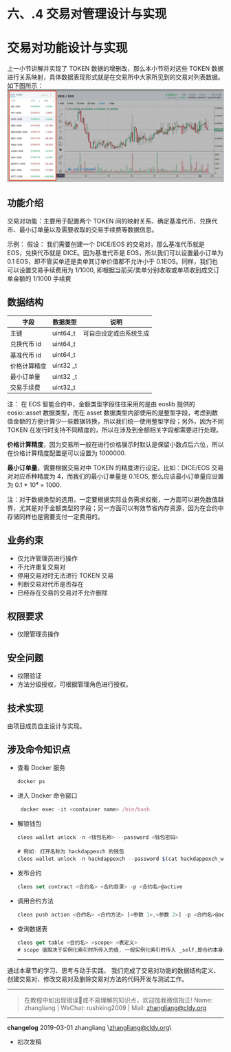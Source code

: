 # 六、.4 交易对管理设计与实现

# 交易对功能设计与实现

上一小节讲解并实现了 TOKEN 数据的增删改，那么本小节将对这些 TOKEN 数据进行关系映射，具体数据表现形式就是在交易所中大家所见到的交易对列表数据。如下图所示： ![](img/bfc784774cfad5b6761d165c40cf8704.jpg)

## 功能介绍

交易对功能：主要用于配置两个 TOKEN 间的映射关系、确定基准代币、兑换代币、最小订单量以及需要收取的交易手续费等数据信息。

示例： 假设： 我们需要创建一个 DICE/EOS 的交易对，那么基准代币就是 EOS，兑换代币就是 DICE。因为基准代币是 EOS，所以我们可以设置最小订单为 0.1 EOS，即不管买单还是卖单其订单价值都不允许小于 0.1EOS。同样，我们也可以设置交易手续费用为 1/1000, 即根据当前买/卖单分别收取或单项收到成交订单金额的 1/1000 手续费

## 数据结构

| 字段 | 数据类型 | 说明 |
| --- | --- | --- |
| 主键 | uint64_t | 可自由设定或由系统生成 |
| 兑换代币 id | uint64_t |  |
| 基准代币 id | uint64_t |  |
| 价格计算精度 | uint32 _t |  |
| 最小订单量 | uint32 _t |  |
| 交易手续费 | uint32_t |  |

注： 在 EOS 智能合约中，金额类型字段往往采用的是由 eoslib 提供的 eosio::asset 数据类型，而在 asset 数据类型内部使用的是整型字段，考虑到数值金额的方便计算少一些数据转换，所以我们统一使用整型字段；另外，因为不同 TOKEN 在发行时支持不同精度的，所以在涉及到金额相关字段都需要进行处理。

**价格计算精度**，因为交易所一般在进行价格展示时默认是保留小数点后六位，所以在价格计算精度配置是可以设置为 1000000.

**最小订单量**，需要根据交易对中 TOKEN 的精度进行设定。比如：DICE/EOS 交易对对应币种精度为 4，而我们的最小订单量是 0.1EOS, 那么应该最小订单量应设置为 0.1 * 10⁴ = 1000.

注：对于数据类型的选用，一定要根据实际业务需求权衡，一方面可以避免数值越界，尤其是对于金额类型的字段；另一方面可以有效节省内存资源，因为在合约中存储同样也是需要支付一定费用的。

## 业务约束

*   仅允许管理员进行操作
*   不允许重复交易对
*   停用交易对时无法进行 TOKEN 交易
*   判断交易对代币是否存在
*   已经存在交易的交易对不允许删除

## 权限要求

*   仅限管理员操作

## 安全问题

*   权限验证
*   方法分级授权，可根据管理角色进行授权。

## 技术实现

由项目成员自主设计与实现。

## 涉及命令知识点

*   查看 Docker 服务

    ```js
    docker ps
    ```

*   进入 Docker 命令窗口

    ```js
     docker exec -it <container name> /bin/bash
    ```

*   解锁钱包

    ```js
    cleos wallet unlock -n <钱包名称> --password <钱包密码>

    # 例如: 打开名称为 hackdappexch 的钱包
    cleos wallet unlock -n hackdappexch --password $(cat hackdappexch_wallet_password.txt);
    ```

*   发布合约

    ```js
    cleos set contract <合约名> <合约目录> -p <合约名>@active
    ```

*   调用合约方法

    ```js
    cleos push action <合约名> <合约方法> [<参数 1>,<参数 2>] -p <合约名>@active
    ```

*   查询数据表

    ```js
    cleos get table <合约名> <scope> <表定义>
    # scope 值取决于实例化索引时所传入的值, 一般实例化索引时传入 _self,即合约本身。
    ```

    * * *

通过本章节的学习、思考与动手实践， 我们完成了交易对功能的数据结构定义、创建交易对、修改交易对及删除交易对方法的代码开发与测试工作。

* * *

> 在教程中如出现错误🐛或不易理解的知识点，欢迎加我微信指正! Name: zhangliang | WeChat: rushking2009 | Mail: zhangliang@cldy.org

* * *

**changelog** 2019-03-01 zhangliang \zhangliang@cldy.org\

*   初次发稿